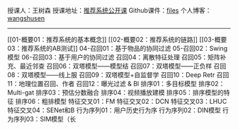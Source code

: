 授课人：王树森
授课地址：[推荐系统公开课](https://www.bilibili.com/video/BV1HZ421U77y/?spm_id_from=333.337.search-card.all.click&vd_source=69a3eecb8fce5149ffe1597cbbfc9364)
Github课件：[files](https://github.com/wangshusen/RecommenderSystem/tree/main)
个人博客：[wangshusen](https://wangshusen.github.io/)

----

[[01-概要01：推荐系统的基本概念]]
[[02-概要02：推荐系统的链路]]
[[03-概要03：推荐系统的AB测试]]
04-召回01：基于物品的协同过滤
05-召回02：Swing 模型
06-召回03：基于用户的协同过滤
召回04：离散特征处理
召回05：矩阵补充、最近邻查
召回06：双塔模型——模型结
召回07：双塔模型——正负样
召回08：双塔模型——线上服
召回09：双塔模型+自监督学
召回10：Deep Retr
召回11：地理位置召回、作者
召回12：曝光过滤 & Bl
排序01：多目标模型
排序02：Multi-gat
排序03：预估分数融合
排序04：视频播放建模
排序05：排序模型的特征
排序06：粗排模型
特征交叉01：FM
特征交叉02：DCN
特征交叉03：LHUC
特征交叉04：SENet和B
行为序列01：用户历史行为序
行为序列02：DIN模型
行为序列03：SIM模型（长